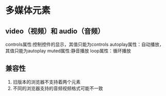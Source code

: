 # 多媒体元素
## video（视频）和 audio（音频）
 controls属性:控制控件的显示，其值只能为controls
 autoplay属性：自动播放，其值只能为autoplay
 muted属性:静音播放
 loop属性：循环播放
 ## 兼容性
 1. 旧版本的浏览器不支持着两个元素
 2. 不同的浏览器支持的音频视频格式可能不一致

